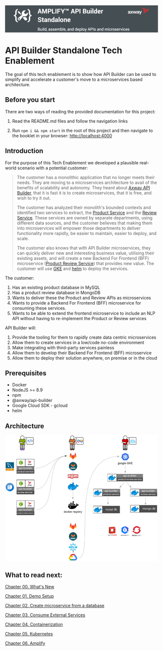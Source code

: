 ![Banner](/images/banner.png)

# API Builder Standalone Tech Enablement

The goal of this tech enablement is to show how API Builder can be used to simplify and accelerate a customer's move to a microservices based architecture.

## Before you start

There are two ways of reading the provided documentation for this project:

1) Read the README.md files and follow the navigation links

2) Run `npm i && npm start` in the root of this project and then navigate to the booklet in your browser: [http://localhost:4000](http://localhost:4000)

## Introduction

For the purpose of this Tech Enablement we developed a plausible real-world scenario with a potential customer:

> The customer has a monolithic application that no longer meets their needs. They are moving to a
> microservices architecture to avail of the benefits of scalability and autonomy.  They heard about [Axway
> API Builder](https://developer.axway.com/), that it is fast it is to create microservices, that it is free,
> and wish to try it out.
> 
> The customer has analyzed their monolith's bounded contexts and identified two services to extract, the 
> [Product Service](./project/product-service) and the [Review Service](./project/review-service).  These
> services are owned by separate departments, using different data sources, and the customer believes that
> making them into microservices will empower those departments to deliver functionality more rapidly, be
> easier to maintain, easier to deploy, and scale.
>
> The customer also knows that with API Builder microservices, they can quickly deliver new and interesting
> business value, utilising their existing assets, and will create a new Backend For Frontend (BFF)
> microservice ([Product Review Service](./project/product-review-service)) that provides new value.  The
> customer will use [GKE](https://cloud.google.com/kubernetes-engine/) and [helm](https://helm.sh/) to deploy
> the services.

The customer:

1. Has an existing product database in MySQL
1. Has a product review database in MongoDB
1. Wants to deliver these the Product and Review APIs as microservices
1. Wants to provide a Backend For Frontend (BFF) microservice for consuming these services. 
1. Wants to be able to extend the frontend microservice to include an NLP API without having to re-implement the Product or Review services

API Builder will:
1. Provide the tooling for them to rapidly create data centric microservices
1. Allow them to create services in a low/code no-code environment
1. Make integrating with third-party services painless
1. Allow them to develop their Backend For Frontend (BFF) microservice
1. Allow them to deploy their solution anywhere, on premise or in the cloud

## Prerequisites

* Docker
* NodeJS >= 8.9
* npm
* @axway/api-builder
* Google Cloud SDK - gcloud
* helm

## Architecture

![Architecture](/images/architecture.png)

## What to read next:

[Chapter 00. What's New](./00_whats_new)

[Chapter 01. Demo Setup](./01_demo_setup)

[Chapter 02. Create microservice from a database](./02_mircoservice_from_db)

[Chapter 03. Consume External Services](./03_external_services)

[Chapter 04. Containerization](./04_containerization)

[Chapter 05. Kubernetes](./05_kubernetes)

[Chapter 06. Amplify](./06_amplify)
